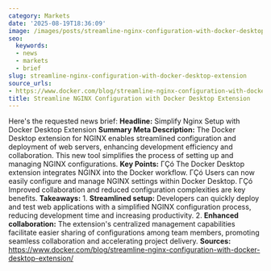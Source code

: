 ```yaml
---
category: Markets
date: '2025-08-19T18:36:09'
image: /images/posts/streamline-nginx-configuration-with-docker-desktop-extension.png
seo:
  keywords:
  - news
  - markets
  - brief
slug: streamline-nginx-configuration-with-docker-desktop-extension
source_urls:
- https://www.docker.com/blog/streamline-nginx-configuration-with-docker-desktop-extension/
title: Streamline NGINX Configuration with Docker Desktop Extension
---
```


Here's the requested news brief:  **Headline:** Simplify Nginx Setup with Docker Desktop Extension  **Summary Meta Description:** The Docker Desktop extension for NGINX enables streamlined configuration and deployment of web servers, enhancing development efficiency and collaboration. This new tool simplifies the process of setting up and managing NGINX configurations.  **Key Points:**  ΓÇó The Docker Desktop extension integrates NGINX into the Docker workflow. ΓÇó Users can now easily configure and manage NGINX settings within Docker Desktop. ΓÇó Improved collaboration and reduced configuration complexities are key benefits.  **Takeaways:**  1. **Streamlined setup:** Developers can quickly deploy and test web applications with a simplified NGINX configuration process, reducing development time and increasing productivity. 2. **Enhanced collaboration:** The extension's centralized management capabilities facilitate easier sharing of configurations among team members, promoting seamless collaboration and accelerating project delivery.  **Sources:** https://www.docker.com/blog/streamline-nginx-configuration-with-docker-desktop-extension/